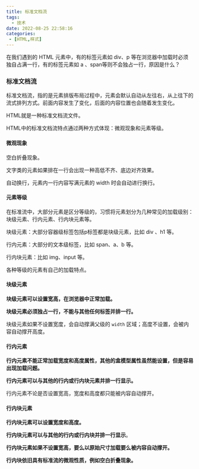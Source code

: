 ```yaml
---
title: 标准文档流
tags:
  - 技术
date: 2022-08-25 22:58:16
categories:
 - [HTML,样式]
---
```


在我们遇到的 HTML 元素中，有的标签元素如 div、p 等在浏览器中加载时必须独自占满一行，有的标签元素如 a 、span等则不会独占一行，原因是什么？

### 标准文档流

标准文档流，指的是元素排版布局过程中，元素会默认自动从左往右，从上往下的流式排列方式。前面内容发生了变化，后面的内容位置也会随着发生变化。

HTML就是一种标准文档流文件。 

HTML中的标准文档流特点通过两种方式体现：微观现象和元素等级。

#### 微观现象

空白折叠现象。

文字类的元素如果排在一行会出现一种高低不齐、底边对齐效果。

自动换行，元素内一行内容写满元素的 width 时会自动进行换行。

#### 元素等级

在标准流中，大部分元素是区分等级的，习惯将元素划分为几种常见的加载级别：块级元素、行内元素、行内块元素等。 

块级元素：大部分容器级标签包括p标签都是块级元素，比如 div 、h1 等。

行内元素：大部分的文本级标签，比如 span、a、b 等。

行内块元素：比如 img、input 等。

各种等级的元素有自己的加载特点。

#### 块级元素

**块级元素可以设置宽高，在浏览器中正常加载。**

**块级元素必须独占一行，不能与其他任何标签并排一行。**

块级元素如果不设置宽度，会自动撑满父级的 `width` 区域；高度不设置，会被内容自动撑开高度。

#### 行内元素

**行内元素不能正常加载宽度和高度属性，其他的盒模型属性虽然能设置，但是容易出现加载问题。**

**行内元素可以与其他的行内或行内块元素并排一行显示。**

行内元素不论是否设置宽高，宽度和高度都只能被内容自动撑开。

#### 行内块元素

**行内块元素可以设置宽度和高度。**

**行内块元素可以与其他的行内或行内块并排一行显示**。

**行内块元素如果不设置宽高，要么以原始尺寸加载要么被内容自动撑开。**

**行内块依旧具有标准流的微观性质，例如空白折叠现象。**

